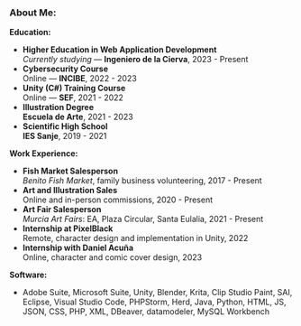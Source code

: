 ### About Me:

**Education:**
- **Higher Education in Web Application Development**  
  _Currently studying_ — **Ingeniero de la Cierva**, 2023 - Present
- **Cybersecurity Course**  
  Online — **INCIBE**, 2022 - 2023
- **Unity (C#) Training Course**  
  Online — **SEF**, 2021 - 2022
- **Illustration Degree**  
  **Escuela de Arte**, 2021 - 2023
- **Scientific High School**  
  **IES Sanje**, 2019 - 2021

**Work Experience:**
- **Fish Market Salesperson**  
  _Benito Fish Market_, family business volunteering, 2017 - Present
- **Art and Illustration Sales**  
  Online and in-person commissions, 2020 - Present
- **Art Fair Salesperson**  
  _Murcia Art Fairs_: EA, Plaza Circular, Santa Eulalia, 2021 - Present
- **Internship at PixelBlack**  
  Remote, character design and implementation in Unity, 2022
- **Internship with Daniel Acuña**  
  Online, character and comic cover design, 2023

**Software:**
- Adobe Suite, Microsoft Suite, Unity, Blender, Krita, Clip Studio Paint, SAI, Eclipse, Visual Studio Code, PHPStorm, Herd, Java, Python, HTML, JS, JSON, CSS, PHP, XML, DBeaver, datamodeler, MySQL Workbench

    



